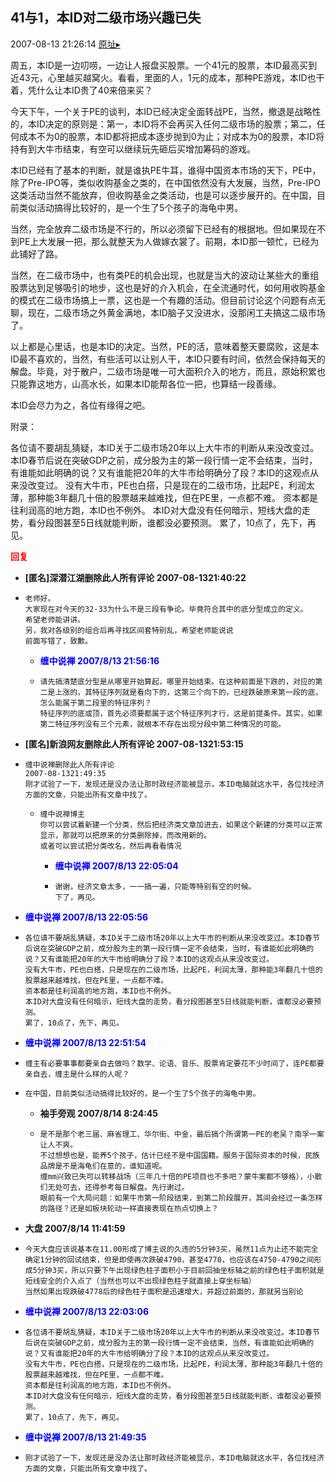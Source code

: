 ## 41与1，本ID对二级市场兴趣已失
2007-08-13 21:26:14
[原址▸](http://www.fxgan.com/chan_time/2007_07_12/584.htm)



 周五，本ID是一边叨唠，一边让人报盘买股票。一个41元的股票，本ID最高买到近43元，心里越买越窝火。看看，里面的人，1元的成本，那种PE游戏，本ID也干着，凭什么让本ID贵了40来倍来买？


 


 今天下午，一个关于PE的谈判，本ID已经决定全面转战PE，当然，撤退是战略性的，本ID决定的原则是：第一，本ID将不会再买入任何二级市场的股票；第二，任何成本不为0的股票，本ID都将把成本逐步抛到0为止；对成本为0的股票，本ID将持有到大牛市结束，有空可以继续玩先砸后买增加筹码的游戏。


 


 本ID已经有了基本的判断，就是谁执PE牛耳，谁得中国资本市场的天下，PE中，除了Pre-IPO等，类似收购基金之类的，在中国依然没有大发展，当然，Pre-IPO这类活动当然不能放弃，但收购基金之类活动，也是可以逐步展开的。在中国，目前类似活动搞得比较好的，是一个生了5个孩子的海龟中男。


 


 当然，完全放弃二级市场是不行的，所以必须留下已经有的根据地。但如果现在不到PE上大发展一把，那么就整天为人做嫁衣裳了。前期，本ID那一顿忙，已经为此铺好了路。


 


 当然，在二级市场中，也有类PE的机会出现，也就是当大的波动让某些大的重组股票达到足够吸引的地步，这也是好的介入机会，在全流通时代，如何用收购基金的模式在二级市场搞上一票，这也是一个有趣的活动。但目前讨论这个问题有点无聊，现在，二级市场之外黄金满地，本ID脑子又没进水，没那闲工夫搞这二级市场了。


 


 以上都是心里话，也是本ID的决定。当然，PE的活，意味着整天要腐败，这是本ID最不喜欢的，当然，有些活可以让别人干，本ID只要有时间，依然会保持每天的解盘。毕竟，对于散户，二级市场是唯一可大面积介入的地方，而且，原始积累也只能靠这地方，山高水长，如果本ID能帮各位一把，也算结一段善缘。


 


 本ID会尽力为之，各位有缘得之吧。


 


 附录：


 


 
  各位请不要胡乱猜疑，本ID关于二级市场20年以上大牛市的判断从来没改变过。本ID春节后说在突破GDP之前，成分股为主的第一段行情一定不会结束，当时，有谁能如此明确的说？又有谁能把20年的大牛市给明确分了段？本ID的这观点从来没改变过。
     没有大牛市，PE也白搭，只是现在的二级市场，比起PE，利润太薄，那种能3年翻几十倍的股票越来越难找，但在PE里，一点都不难。
     资本都是往利润高的地方跑，本ID也不例外。
     本ID对大盘没有任何暗示，短线大盘的走势，看分段图甚至5日线就能判断，谁都没必要预测。
     累了，10点了，先下，再见。
 
 





<font color='red'>**回复**</font>


- **[匿名]深潜江湖删除此人所有评论 2007-08-1321:40:22**
- ```
  老师好。
  大家现在对今天的32-33为什么不是三段有争论。毕竟符合其中的底分型成立的定义。
  希望老师能讲讲。
  另，我对各级别的组合后再寻找区间套特别乱，希望老师能说说
  前面写错了，致歉。
  ```
   - **<font color='blue'>缠中说禅 2007/8/13 21:56:16</font>**
   - ```
     请先搞清楚底分型是从哪里开始算起，哪里开始结束。在这种前面是下跌的，对应的第二是上涨的，其特征序列就是看向下的，这第三个向下的，已经跌破原来第一段的底，怎么能属于第二段里的特征序列？
     特征序列的底或顶，首先必须要都属于这个特征序列才行，这是前提条件。其实，如果第二特征序列没有三个元素，就根本不存在出现分段中第二种情况的可能。
     ```
- **[匿名]新浪网友删除此人所有评论 2007-08-1321:53:15**
- ```
  缠中说禅删除此人所有评论
  2007-08-1321:49:35
  刚才试验了一下，发现还是没办法让那时政经济能被显示，本ID电脑就这水平，各位找经济方面的文章，只能出所有文章中找了。
  ```
   - ```
     缠中说禅博主
     你可以尝试着新建一个分类，然后把经济类文章加进去，如果这个新建的分类可以正常显示，那就可以把原来的分类删除掉，而改用新的。
     或者可以尝试把分类改名，然后再看看情况
     ```
      - **<font color='blue'>缠中说禅 2007/8/13 22:05:04</font>**
      - ```
        谢谢，经济文章太多，一一搞一遍，只能等特别有空的时候。
        下了，再见。
        ```
- **<font color='blue'>缠中说禅 2007/8/13 22:05:56</font>**
- ```
  各位请不要胡乱猜疑，本ID关于二级市场20年以上大牛市的判断从来没改变过。本ID春节后说在突破GDP之前，成分股为主的第一段行情一定不会结束，当时，有谁能如此明确的说？又有谁能把20年的大牛市给明确分了段？本ID的这观点从来没改变过。
  没有大牛市，PE也白搭，只是现在的二级市场，比起PE，利润太薄，那种能3年翻几十倍的股票越来越难找，但在PE里，一点都不难。
  资本都是往利润高的地方跑，本ID也不例外。
  本ID对大盘没有任何暗示，短线大盘的走势，看分段图甚至5日线就能判断，谁都没必要预测。
  累了，10点了，先下，再见。
  ```
- **<font color='blue'>缠中说禅 2007/8/13 22:51:54</font>**
- ```
  缠主有必要事事都要亲自去做吗？数学、论语、音乐、股票肯定要花不少时间了，连PE都要亲自去，缠主是什么样的人呢？
  ```
- ```
  在中国，目前类似活动搞得比较好的，是一个生了5个孩子的海龟中男。
  ```
   - **袖手旁观 2007/8/14 8:24:45**
   - ```
     是不是那个老三届、麻省理工、华尔街、中金，最后搞个所谓第一PE的老吴？南孚一案让人不爽。
     不过想想也是，能养5个孩子，估计已经不是中国国籍。服务于国际资本的时候，民族品牌是不是海龟们在意的，谁知道呢。
     缠mm兴致已失可以转移战场（三年几十倍的PE项目也不多吧？蒙牛案都不够格），小散们无处可去，还得参考每日解盘。先行谢过。
     眼前有一个大局问题：如果牛市第一阶段结束，到第二阶段展开，其间会经过一条怎样的路径？还是如板块轮动一样直接表现在热点切换上？
     ```
- **大盘 2007/8/14 11:41:59**
- ```
  今天大盘应该说基本在11.00形成了博主说的久违的5分钟3买，虽然11点为止还不能完全确定1分钟的回试结束，但是即使再次跌破4790，甚至4778，也应该在4750-4790之间形成5分钟3买，所以只要下午出现绿色柱子面积小于目前回抽坐标轴之前的绿色柱子面积就是短线安全的介入点了（当然也可以不出现绿色柱子就直接上穿坐标轴）
  当然如果出现跌破4778后的绿色柱子面积是迅速增大，并超过前面的，那就另当别论
  ```
- **<font color='blue'>缠中说禅 2007/8/13 22:03:06</font>**
- ```
  各位请不要胡乱猜疑，本ID关于二级市场20年以上大牛市的判断从来没改变过。本ID春节后说在突破GDP之前，成分股为主的第一段行情一定不会结束，当然，有谁能如此明确的说？又有谁能把20年的大牛市给明确分了段？本ID的这观点从来没改变过。
  没有大牛市，PE也白搭，只是现在的二级市场，比起PE，利润太薄，那种能3年翻几十倍的股票越来越难找，但在PE里，一点都不难。
  资本都是往利润高的地方跑，本ID也不例外。
  本ID对大盘没有任何暗示，短线大盘的走势，看分段图甚至5日线就能判断，谁都没必要预测。
  累了，10点了，先下，再见。
  ```
- **<font color='blue'>缠中说禅 2007/8/13 21:49:35</font>**
- ```
  刚才试验了一下，发现还是没办法让那时政经济能被显示，本ID电脑就这水平，各位找经济方面的文章，只能出所有文章中找了。
  ```
